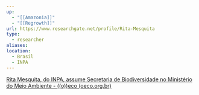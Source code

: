 ```yaml
---
up:
  - "[[Amazonia]]"
  - "[[Regrowth]]"
url: https://www.researchgate.net/profile/Rita-Mesquita
type:
  - researcher
aliases: 
location:
  - Brasil
  - INPA
---
```

[Rita Mesquita, do INPA, assume Secretaria de Biodiversidade no Ministério do Meio Ambiente - ((o))eco (oeco.org.br)](https://oeco.org.br/reportagens/rita-mesquita-do-inpa-assume-secretaria-de-biodiversidade-no-ministerio-do-meio-ambiente/)
